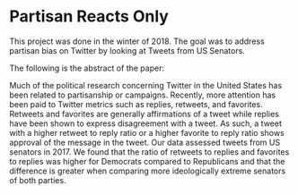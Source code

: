 # Partisan Reacts Only

This project was done in the winter of 2018. The goal was to address partisan bias on Twitter by looking at Tweets from US Senators. 

The following is the abstract of the paper:

Much of the political research concerning Twitter in the United States has been related to
partisanship or campaigns. Recently, more attention has been paid to Twitter metrics such as
replies, retweets, and favorites. Retweets and favorites are generally affirmations of a tweet
while replies have been shown to express disagreement with a tweet. As such, a tweet with a
higher retweet to reply ratio or a higher favorite to reply ratio shows approval of the message in
the tweet. Our data assessed tweets from US senators in 2017. We found that the ratio of
retweets to replies and favorites to replies was higher for Democrats compared to Republicans
and that the difference is greater when comparing more ideologically extreme senators of both
parties.

